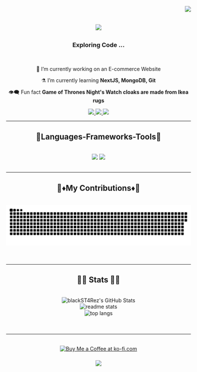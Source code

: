 <img align="right" src="https://visitor-badge.laobi.icu/badge?page_id=blackST4Rez.blackST4Rez" />

<h1 align="center">
    <img src="https://readme-typing-svg.herokuapp.com/?font=Righteous&size=30&center=true&center=true&color=28b8bd&width=350&height=70&duration=4000&lines=Hi+There!+🏂;+I'm+Raka+Maharjan!;" />
</h1>

<h3 align="center">Exploring Code ...</h3>

<br/>

<div align="center">
 
 🔭 I’m currently working on an E-commerce Website
 
 ⚗️ I’m currently learning **NextJS, MongoDB, Git**

 👁️‍🗨️ Fun fact **Game of Thrones Night's Watch cloaks are made from Ikea rugs**

 </div>
 
<div align="center"> 
  <a href="mailto:maharjanraka2015.@gmail.com">
    <img src="https://img.shields.io/badge/Gmail-333333?style=for-the-badge&logo=gmail&logoColor=red" />
  </a>
  <a href="https://www.linkedin.com/in/raka-maharjan-865a04226/" target="_blank">
    <img src="https://img.shields.io/badge/LinkedIn-0077B5?style=for-the-badge&logo=linkedin&logoColor=white" target="_blank" />
  </a>
  <a href="https://Raka Maharjan.github.io" target="_blank">
     <img src="https://img.shields.io/badge/Portfolio-FF5722?style=for-the-badge&logo=todoist&logoColor=white" target="_blank" /> <!-- sqlite, safari, google-chrome are other good icon options -->
  </a>
</div>
 <hr/>
 
<h2 align="center">🎯Languages-Frameworks-Tools🎯</h2>
<br/>
<div align="center">
    <img src="https://skillicons.dev/icons?i=react,bootstrap,html,css,vscode,github,figma,tailwind,git,photoshop,illustrator" />
    <img src="https://skillicons.dev/icons?i=nodejs,javascript,typescript,express,mongodb,c,java,nextjs,mysql,php,postman" /><br>
</div>

<br/>
<hr/>

<div align="center">
  <h2>🔹♦️My Contributions♦️🔹</h2>
  <br>
  <img alt="snake eating my contributions" src="https://github.com/blackST4Rez/blackST4Rez/blob/output/github-snake-dark.svg" />
  <br/>
</br>
    </br>
</div>

<hr/>

<h2 align="center">🔹🔷 Stats 🔷🔹</h2>
<br>
<div align=center>
    <div>
 <img src="https://streak-stats.demolab.com?user=blackST4Rez&theme=tokyonight&hide_border=true" alt="blackST4Rez's GitHub Stats" />
    </div>
    <div>
  <img width=390 src="https://github-readme-stats.vercel.app/api?username=blackST4Rez&theme=tokyonight&show_icons=true&hide_border=true&count_private=true" alt="readme stats" />
    </div>
  <div>
  <img width=390 align="center" src="https://github-readme-stats.vercel.app/api/top-langs/?username=blackST4Rez&theme=tokyonight&show_icons=true&hide_border=true&layout=compact" alt="top langs" />
  </div>
<br/><br/>
</div>

<hr/>

<br/>

<div align="center">
<a href='buymeacoffee.com/rakamaharjan' target='_blank'><img height='64' style='border:0px;height:64px;' src='https://storage.ko-fi.com/cdn/kofi1.png?v=3' border='0' alt='Buy Me a Coffee at ko-fi.com' /></a>
</div>

<h3 align="center">
  <a href="https://git.io/typing-svg">
    <img src="https://readme-typing-svg.herokuapp.com/?font=Righteous&size=25&center=true&vCenter=true&color=28b8bd&width=500&height=70&duration=4000&lines=Thanks+for+visiting+🛸;+Shoot+me+a+message+on+LinkedIn+💬;+I'm+always+down+to+collab+🧩">
  </a>
</h3>
